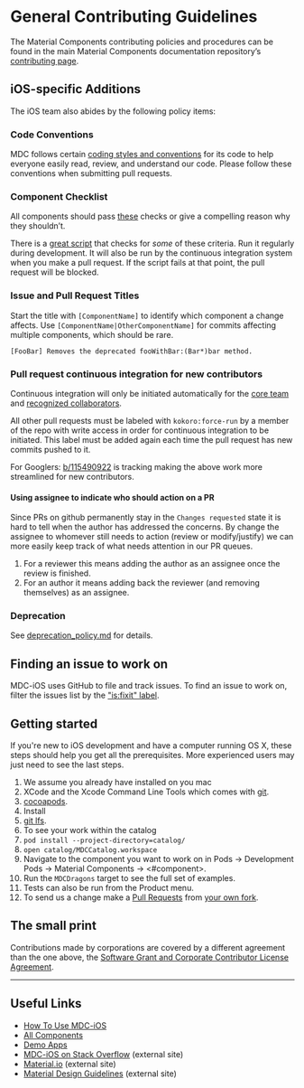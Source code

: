 <!--docs:
title: "Contributing"
layout: landing
section: docs
path: /docs/contributing/
-->

# General Contributing Guidelines

The Material Components contributing policies and procedures can be found in the main Material Components documentation repository’s [contributing page](https://github.com/material-components/material-components/blob/develop/CONTRIBUTING.md).

## iOS-specific Additions

The iOS team also abides by the following policy items:

### Code Conventions

MDC follows certain [coding styles and conventions](code-conventions.md) for its code to help
everyone easily read, review, and understand our code. Please follow these conventions when
submitting pull requests.

### Component Checklist

All components should pass [these](checklist.md) checks or give a compelling reason why they shouldn’t.

There is a [great script](../scripts/check_components) that checks for _some_ of these criteria. Run it regularly during development. It will also be run by the continuous integration system when you make a pull request. If the script fails at that point, the pull request will be blocked.

### Issue and Pull Request Titles

Start the title with `[ComponentName]` to identify which component a change affects. Use
`[ComponentName|OtherComponentName]` for commits affecting multiple components, which should be rare.

```
[FooBar] Removes the deprecated fooWithBar:(Bar*)bar method.
```

### Pull request continuous integration for new contributors

Continuous integration will only be initiated automatically for the [core team](https://github.com/orgs/material-components/teams/core-ios-team/members)
and [recognized collaborators](https://github.com/orgs/material-components/teams/recognized-ios-collaborators/members).

All other pull requests must be labeled with `kokoro:force-run` by a member of the repo
with write access in order for continuous integration to be initiated. This label must
be added again each time the pull request has new commits pushed to it.

For Googlers: [b/115490922](http://b/115490922) is tracking making the above work more streamlined for new contributors.

#### Using assignee to indicate who should action on a PR

Since PRs on github permanently stay in the `Changes requested` state it is hard to tell when the author has addressed the concerns. By change the assignee to whomever still needs to action (review or modify/justify) we can more easily keep track of what needs attention in our PR queues.

1. For a reviewer this means adding the author as an assignee once the review is finished.
1. For an author it means adding back the reviewer (and removing themselves) as an assignee.


### Deprecation

See [deprecation_policy.md](deprecation_policy.md) for details.

## Finding an issue to work on

MDC-iOS uses GitHub to file and track issues.
To find an issue to work on, filter the issues list by the ["is:fixit" label](https://github.com/material-components/material-components-ios/labels/is%3Afixit).

## Getting started

If you're new to iOS development and have a computer running OS X, these steps should help you get all the prerequisites. More experienced users may just need to see the last steps.

1. We assume you already have installed on you mac
  1. XCode and the Xcode Command Line Tools which comes with [git](https://git-scm.com/book/en/v2/Getting-Started-Installing-Git).
  1. [cocoapods](https://guides.cocoapods.org/using/getting-started.html#installation).
1. Install
  1. [git lfs](https://github.com/material-components/material-components-ios/blob/develop/contributing/tools.md#using-git-lfs).
1. To see your work within the catalog
  1. `pod install --project-directory=catalog/`
  1. `open catalog/MDCCatalog.workspace`
  1. Navigate to the component you want to work on in Pods -> Development Pods -> Material Components -> <#component>.
  1. Run the `MDCDragons` target to see the full set of examples. 
  1. Tests can also be run from the Product menu.
1. To send us a change make a [Pull Requests](https://help.github.com/articles/creating-a-pull-request-from-a-fork/) from [your own fork](https://help.github.com/articles/fork-a-repo/).

## The small print

Contributions made by corporations are covered by a different agreement than the one above, the [Software Grant and Corporate Contributor License Agreement](https://cla.developers.google.com/about/google-corporate).

- - -

## Useful Links

- [How To Use MDC-iOS](../docs/)
- [All Components](../components/)
- [Demo Apps](../demos/)
- [MDC-iOS on Stack Overflow](https://www.stackoverflow.com/questions/tagged/material-components+ios) (external site)
- [Material.io](https://material.io) (external site)
- [Material Design Guidelines](https://material.io/guidelines) (external site)
